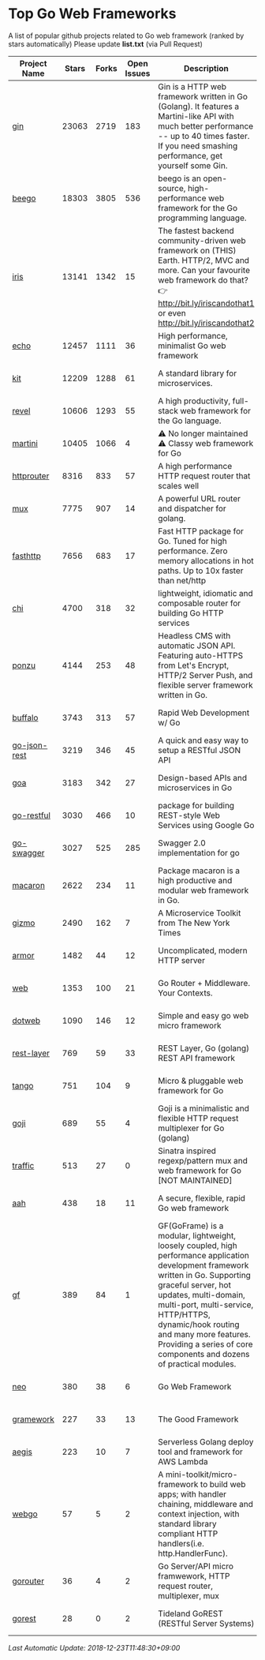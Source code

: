 # Top Go Web Frameworks
A list of popular github projects related to Go web framework (ranked by stars automatically)
Please update **list.txt** (via Pull Request)

| Project Name | Stars | Forks | Open Issues | Description | Last Commit |
| ------------ | ----- | ----- | ----------- | ----------- | ----------- |
| [gin](https://github.com/gin-gonic/gin) | 23063 | 2719 | 183 | Gin is a HTTP web framework written in Go (Golang). It features a Martini-like API with much better performance -- up to 40 times faster. If you need smashing performance, get yourself some Gin. | 2018-12-20 09:54:08 |
| [beego](https://github.com/astaxie/beego) | 18303 | 3805 | 536 | beego is an open-source, high-performance web framework for the Go programming language. | 2018-12-19 14:26:23 |
| [iris](https://github.com/kataras/iris) | 13141 | 1342 | 15 | The fastest backend community-driven web framework on (THIS) Earth. HTTP/2, MVC and more. Can your favourite web framework do that? 👉 http://bit.ly/iriscandothat1 or even http://bit.ly/iriscandothat2 | 2018-12-18 10:51:32 |
| [echo](https://github.com/labstack/echo) | 12457 | 1111 | 36 | High performance, minimalist Go web framework | 2018-12-05 16:13:48 |
| [kit](https://github.com/go-kit/kit) | 12209 | 1288 | 61 | A standard library for microservices. | 2018-12-19 21:21:06 |
| [revel](https://github.com/revel/revel) | 10606 | 1293 | 55 | A high productivity, full-stack web framework for the Go language. | 2018-10-30 13:23:52 |
| [martini](https://github.com/go-martini/martini) | 10405 | 1066 | 4 | ⚠️ No longer maintained ⚠️  Classy web framework for Go | 2017-01-21 21:58:54 |
| [httprouter](https://github.com/julienschmidt/httprouter) | 8316 | 833 | 57 | A high performance HTTP request router that scales well | 2018-10-21 22:38:31 |
| [mux](https://github.com/gorilla/mux) | 7775 | 907 | 14 | A powerful URL router and dispatcher for golang. | 2018-12-17 14:42:43 |
| [fasthttp](https://github.com/valyala/fasthttp) | 7656 | 683 | 17 | Fast HTTP package for Go. Tuned for high performance. Zero memory allocations in hot paths. Up to 10x faster than net/http | 2018-12-13 15:04:49 |
| [chi](https://github.com/go-chi/chi) | 4700 | 318 | 32 | lightweight, idiomatic and composable router for building Go HTTP services | 2018-12-21 13:56:01 |
| [ponzu](https://github.com/ponzu-cms/ponzu) | 4144 | 253 | 48 | Headless CMS with automatic JSON API. Featuring auto-HTTPS from Let's Encrypt, HTTP/2 Server Push, and flexible server framework written in Go. | 2018-11-11 19:21:27 |
| [buffalo](https://github.com/gobuffalo/buffalo) | 3743 | 313 | 57 | Rapid Web Development w/ Go | 2018-12-13 21:20:16 |
| [go-json-rest](https://github.com/ant0ine/go-json-rest) | 3219 | 346 | 45 | A quick and easy way to setup a RESTful JSON API | 2017-09-13 04:12:08 |
| [goa](https://github.com/goadesign/goa) | 3183 | 342 | 27 | Design-based APIs and microservices in Go | 2018-12-21 20:10:17 |
| [go-restful](https://github.com/emicklei/go-restful) | 3030 | 466 | 10 | package for building REST-style Web Services using Google Go | 2018-12-06 21:25:52 |
| [go-swagger](https://github.com/go-swagger/go-swagger) | 3027 | 525 | 285 | Swagger 2.0 implementation for go | 2018-12-23 01:39:10 |
| [macaron](https://github.com/go-macaron/macaron) | 2622 | 234 | 11 | Package macaron is a high productive and modular web framework in Go. | 2018-12-17 00:30:54 |
| [gizmo](https://github.com/NYTimes/gizmo) | 2490 | 162 | 7 | A Microservice Toolkit from The New York Times | 2018-12-11 16:46:06 |
| [armor](https://github.com/labstack/armor) | 1482 | 44 | 12 | Uncomplicated, modern HTTP server | 2018-11-23 06:42:51 |
| [web](https://github.com/gocraft/web) | 1353 | 100 | 21 | Go Router + Middleware. Your Contexts. | 2017-09-25 13:59:45 |
| [dotweb](https://github.com/devfeel/dotweb) | 1090 | 146 | 12 | Simple and easy go web micro framework | 2018-12-19 11:16:12 |
| [rest-layer](https://github.com/rs/rest-layer) | 769 | 59 | 33 | REST Layer, Go (golang) REST API framework | 2018-12-12 14:02:16 |
| [tango](https://github.com/lunny/tango) | 751 | 104 | 9 | Micro & pluggable web framework for Go | 2018-09-15 08:48:09 |
| [goji](https://github.com/goji/goji) | 689 | 55 | 4 | Goji is a minimalistic and flexible HTTP request multiplexer for Go (golang) | 2018-12-15 22:18:08 |
| [traffic](https://github.com/gravityblast/traffic) | 513 | 27 | 0 | Sinatra inspired regexp/pattern mux and web framework for Go [NOT MAINTAINED] | 2015-11-26 21:31:07 |
| [aah](https://github.com/go-aah/aah) | 438 | 18 | 11 | A secure, flexible, rapid Go web framework | 2018-12-13 07:42:49 |
| [gf](https://github.com/johng-cn/gf) | 389 | 84 | 1 | GF(GoFrame) is a modular, lightweight, loosely coupled, high performance application development framework written in Go. Supporting graceful server, hot updates, multi-domain, multi-port, multi-service, HTTP/HTTPS, dynamic/hook routing and many more features. Providing a series of core components and dozens of practical modules. | 2018-12-22 13:50:47 |
| [neo](https://github.com/ivpusic/neo) | 380 | 38 | 6 | Go Web Framework | 2017-08-14 23:54:31 |
| [gramework](https://github.com/gramework/gramework) | 227 | 33 | 13 | The Good Framework | 2018-12-19 20:45:06 |
| [aegis](https://github.com/tmaiaroto/aegis) | 223 | 10 | 7 | Serverless Golang deploy tool and framework for AWS Lambda | 2018-07-08 06:00:55 |
| [webgo](https://github.com/bnkamalesh/webgo) | 57 | 5 | 2 | A mini-toolkit/micro-framework to build web apps; with handler chaining, middleware and context injection, with standard library compliant HTTP handlers(i.e. http.HandlerFunc). | 2018-10-11 18:32:10 |
| [gorouter](https://github.com/vardius/gorouter) | 36 | 4 | 2 | Go Server/API micro framwework, HTTP request router, multiplexer, mux | 2018-06-26 00:19:48 |
| [gorest](https://github.com/tideland/gorest) | 28 | 0 | 2 | Tideland GoREST (RESTful Server Systems) | 2017-11-10 13:00:37 |

*Last Automatic Update: 2018-12-23T11:48:30+09:00*